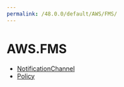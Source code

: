 ```yaml
---
permalink: /48.0.0/default/AWS/FMS/
---
```


# AWS.FMS



* [NotificationChannel](NotificationChannel.md)
* [Policy](Policy.md)